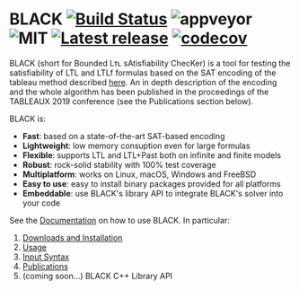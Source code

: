 # BLACK [![Build Status](https://api.cirrus-ci.com/github/black-sat/black.svg)](https://cirrus-ci.com/github/black-sat/black) ![appveyor](https://ci.appveyor.com/api/projects/status/github/black-sat/black?branch=master&svg=true) ![MIT](https://img.shields.io/badge/license-MIT-brightgreen) [![Latest release](https://badgen.net/github/release/black-sat/black)](https://github.com/black-sat/black/releases/tag/v0.8.0) [![codecov](https://codecov.io/gh/black-sat/black/branch/master/graph/badge.svg?token=ZETQF5NZ6X)](https://codecov.io/gh/black-sat/black)

BLACK (short for Bounded Lᴛʟ sAtisfiability ChecKer) is a tool for testing the
satisfiability of LTL and LTLf formulas based on the SAT encoding of the tableau
method described [here][Reynolds]. An in depth description of the encoding and
the whole algorithm has been published in the proceedings of the TABLEAUX 2019
conference (see the Publications section below).

BLACK is:
* **Fast**: based on a state-of-the-art SAT-based encoding 
* **Lightweight**: low memory consuption even for large formulas
* **Flexible**: supports LTL and LTL+Past both on infinite and finite models
* **Robust**: rock-solid stability with 100% test coverage
* **Multiplatform**: works on Linux, macOS, Windows and FreeBSD
* **Easy to use**: easy to install binary packages provided for all platforms
* **Embeddable**: use BLACK's library API to integrate BLACK's solver into your code

See the [Documentation][Home] on how to use BLACK. In particular:

1. [Downloads and Installation][Installation]
2. [Usage][Usage]
3. [Input Syntax][Syntax]
4. [Publications][Publications]
5. (coming soon...) BLACK C++ Library API

[Reynolds]: https://arxiv.org/abs/1609.04102
[CMake]: https://cmake.org
[zlib]: https://zlib.net/
[hopscotch]: https://github.com/Tessil/hopscotch-map
[CMS]: https://github.com/msoos/cryptominisat
[MiniSAT]: http://minisat.se/
[Z3]: https://github.com/Z3Prover/z3
[MathSAT]: http://mathsat.fbk.eu
[Homebrew]: https://brew.sh
[Home]: https://github.com/black-sat/black/wiki/Home 
[Installation]: https://github.com/black-sat/black/wiki/Installation 
[Publications]: https://github.com/black-sat/black/wiki/Publications 
[Syntax]: https://github.com/black-sat/black/wiki/Syntax 
[Usage]: https://github.com/black-sat/black/wiki/Usage 
